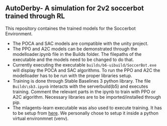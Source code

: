 ## AutoDerby- A simulation for 2v2 soccerbot trained through RL
This repository containes the trained models for the Soccerbot Environment. 
- The POCA and SAC models are compatible with the unity project.
- The PPO and A2C models can be demonstrated through the modelloader.ipynb file in the Builds folder. The filepaths of the executable and the models need to be changed to do that.
- Currently executing the executable  `builds/b6-uibuild/SoccerBot.exe` will display the POCA and SAC algorithms. To run the PPO and A2C the modelloader has to be run with the proper libraries setup.
- Training is done through Stable Baselines 3 python library. The file `Builds\sb3.ipynb` interacts with the serverbuild(b5) and executes training.  Comment the relevant parts in the ipynb to train with PPO or A2C algorithm. Necessary libraries are to be imported/installed through pip.
- The mlagents-learn executable was also used to execute training. It has to be setup from [here](https://github.com/Unity-Technologies/ml-agents/blob/develop/docs/Installation.md). We personally chose to setup it inside a python virtual environmnet (venv).
